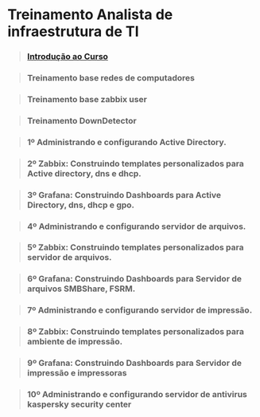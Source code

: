 # Treinamento Analista de infraestrutura de TI

> ### [Introdução ao Curso]()

> ### Treinamento base redes de computadores

> ### Treinamento base zabbix user

> ### Treinamento DownDetector

> ### 1º Administrando e configurando Active Directory.

> ### 2º Zabbix: Construindo templates personalizados para Active directory, dns e dhcp.

> ### 3º Grafana: Construindo Dashboards para Active Directory, dns, dhcp e gpo.

> ### 4º Administrando e configurando servidor de arquivos. 

> ### 5º Zabbix: Construindo templates personalizados para servidor de arquivos.

> ### 6º Grafana: Construindo Dashboards para Servidor de arquivos SMBShare, FSRM.

> ### 7º Administrando e configurando servidor de impressão.

> ### 8º Zabbix: Construindo templates personalizados para ambiente de impressão.

> ### 9º Grafana: Construindo Dashboards para Servidor de impressão e impressoras

> ### 10º Administrando e configurando servidor de antivirus kaspersky security center



